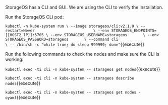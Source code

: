 StorageOS has a CLI and GUI. We are using the CLI to verify the installation.


Run the StorageOS CLI pod:

`kubectl -n kube-system run \
--image storageos/cli:v2.1.0 \
--restart=Never                          \
--env STORAGEOS_ENDPOINTS=[[HOST2_IP]]:5705 \
--env STORAGEOS_USERNAME=storageos       \
--env STORAGEOS_PASSWORD=storageos       \
--command cli                            \
-- /bin/sh -c "while true; do sleep 999999; done"`{{execute}}

Run the following commands to check the nodes and make sure the CLI is working:

`kubectl exec -ti cli -n kube-system -- storageos get nodes`{{execute}}

`kubectl exec -ti cli -n kube-system -- storageos describe nodes`{{execute}}

`kubectl exec -ti cli -n kube-system -- storageos get nodes -oyaml`{{execute}}

